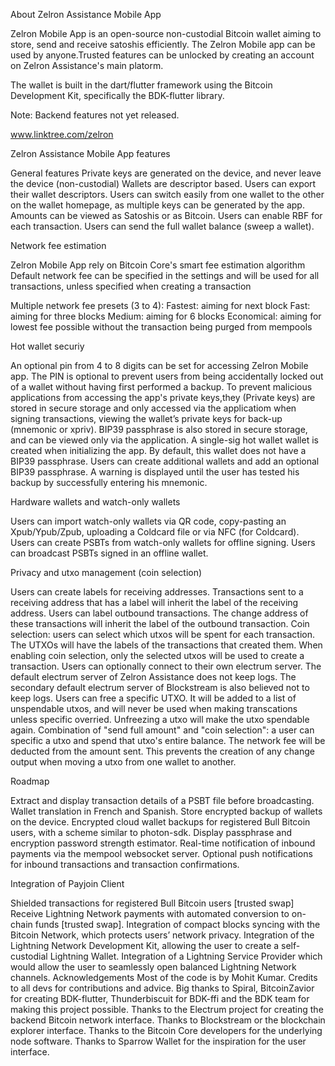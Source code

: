 About Zelron Assistance Mobile App

Zelron Mobile App is an open-source non-custodial Bitcoin wallet aiming to store, send and receive satoshis efficiently.
The Zelron Mobile app can be used by anyone.Trusted features can be unlocked by creating an account on Zelron Assistance's main platorm.

The wallet is built in the dart/flutter framework using the Bitcoin Development Kit, specifically the BDK-flutter library.

Note: Backend features not yet released.

www.linktree.com/zelron 

Zelron Assistance Mobile App features

General features
Private keys are generated on the device, and never leave the device (non-custodial)
Wallets are descriptor based. Users can export their wallet descriptors.
Users can switch easily from one wallet to the other on the wallet homepage, as multiple keys can be generated by the app.
Amounts can be viewed as Satoshis or as Bitcoin.
Users can enable RBF for each transaction.
Users can send the full wallet balance (sweep a wallet).

Network fee estimation

Zelron Mobile App rely on Bitcoin Core's smart fee estimation algorithm
Default network fee can be specified in the settings and will be used for all transactions, unless specified when creating a transaction

Multiple network fee presets (3 to 4):
Fastest: aiming for next block
Fast: aiming for three blocks
Medium: aiming for 6 blocks
Economical: aiming for lowest fee possible without the transaction being purged from mempools

Hot wallet securiy

An optional pin from 4 to 8 digits can be set for accessing Zelron Mobile app.
The PIN is optional to prevent users from being accidentally locked out of a wallet without having first performed a backup.
To prevent malicious applications from accessing the app's private keys,they (Private keys) are stored in secure storage and only accessed via the applicatiom when signing transactions, viewing the wallet’s private keys for back-up (mnemonic or xpriv). 
BIP39 passphrase is also stored in secure storage, and can be viewed only via the application.
A single-sig hot wallet wallet is created when initializing the app. By default, this wallet does not have a BIP39 passphrase.
Users can create additional wallets and add an optional BIP39 passphrase.
A warning is displayed until the user has tested his backup by successfully entering his mnemonic.

Hardware wallets and watch-only wallets

Users can import watch-only wallets via QR code, copy-pasting an Xpub/Ypub/Zpub, uploading a Coldcard file or via NFC (for Coldcard).
Users can create PSBTs from watch-only wallets for offline signing.
Users can broadcast PSBTs signed in an offline wallet.

Privacy and utxo management (coin selection)

Users can create labels for receiving addresses. Transactions sent to a receiving address that has a label will inherit the label of the receiving address.
Users can label outbound transactions. The change address of these transactions will inherit the label of the outbound transaction.
Coin selection: users can select which utxos will be spent for each transaction. The UTXOs will have the labels of the transactions that created them. When enabling coin selection, only the selected utxos will be used to create a transaction.
Users can optionally connect to their own electrum server.
The default electrum server of Zelron Assistance does not keep logs. The secondary default electrum server of Blockstream is also believed not to keep logs.
Users can free a specific UTXO. It will be added to a list of unspendable utxos, and will never be used when making transcations unless specific overried. Unfreezing a utxo will make the utxo spendable again.
Combination of "send full amount" and "coin selection": a user can specific a utxo and spend that utxo's entire balance. The network fee will be deducted from the amount sent. This prevents the creation of any change output when moving a utxo from one wallet to another.

Roadmap

Extract and display transaction details of a PSBT file before broadcasting.
Wallet translation in French and Spanish.
Store encrypted backup of wallets on the device.
Encrypted cloud wallet backups for registered Bull Bitcoin users, with a scheme similar to photon-sdk.
Display passphrase and encryption password strength estimator.
Real-time notification of inbound payments via the mempool websocket server.
Optional push notifications for inbound transactions and transaction confirmations.

Integration of Payjoin Client

Shielded transactions for registered Bull Bitcoin users [trusted swap]
Receive Lightning Network payments with automated conversion to on-chain funds [trusted swap].
Integration of compact blocks syncing with the Bitcoin Network, which protects users’ network privacy.
Integration of the Lightning Network Development Kit, allowing the user to create a self-custodial Lightning Wallet.
Integration of a Lightning Service Provider which would allow the user to seamlessly open balanced Lightning Network channels.
Acknowledgements
Most of the code is by Mohit Kumar.
Credits to all devs for contributions and advice.
Big thanks to Spiral, BitcoinZavior for creating BDK-flutter, Thunderbiscuit for BDK-ffi and the BDK team for making this project possible.
Thanks to the Electrum project for creating the backend Bitcoin network interface.
Thanks to Blockstream or the blockchain explorer interface.
Thanks to the Bitcoin Core developers for the underlying node software.
Thanks to Sparrow Wallet for the inspiration for the user interface.
